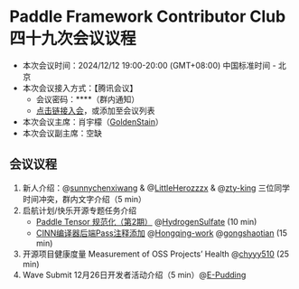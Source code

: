 # Paddle Framework Contributor Club 四十九次会议议程

- 本次会议时间：2024/12/12 19:00-20:00 (GMT+08:00) 中国标准时间 - 北京
- 本次会议接入方式：【腾讯会议】
  - 会议密码：\*\*\*\*（群内通知）
  - [点击链接入会](https://meeting.tencent.com/dm/Clrub5hDh78M)，或添加至会议列表
- 本次会议主席：肖宇檬（[GoldenStain](https://github.com/GoldenStain)）
- 本次会议副主席：空缺

## 会议议程

1. 新人介绍：@[sunnychenxiwang](https://github.com/sunnychenxiwang) & @[LittleHerozzzx](https://github.com/LittleHerozzzx) & @[zty-king](https://github.com/zty-king) 三位同学时间冲突，群内文字介绍（5 min）
2. 启航计划/快乐开源专题任务介绍
   - [Paddle Tensor 规范化（第2期）](https://github.com/PaddlePaddle/Paddle/issues/69908) @[HydrogenSulfate](https://github.com/HydrogenSulfate) (10 min)
   - [CINN编译器后端Pass注释添加](https://github.com/PaddlePaddle/Paddle/issues/70113) @[Hongqing-work](https://github.com/Hongqing-work) @[gongshaotian](https://github.com/gongshaotian) (15 min)
3. 开源项目健康度量 Measurement of OSS Projects’ Health @[chyyy510](https://github.com/chyyy510) (25 min)
4. Wave Submit 12月26日开发者活动介绍（5 min）@[E-Pudding](https://github.com/E-Pudding) 
